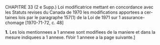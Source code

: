 CHAPITRE 33 (2 e Supp.)
Loi modificatrice mettant en concordance
avec les Statuts revises du Canada de
1970 les modifications apportees a cer-
taines lois par le paragraphe 157(1) de
la Loi de 1971 sur 1 assurance-chomage
[1970-71-72, c. 48]

**1.** Les lois mentionnees a 1 annexe sont
modifiees de la maniere et dans la mesure
indiquees a 1 annexe.
fVoir 1 annexe a la page suivante.]
